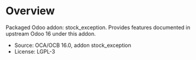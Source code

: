 # Overview

Packaged Odoo addon: stock_exception. Provides features documented in upstream Odoo 16 under this addon.

- Source: OCA/OCB 16.0, addon stock_exception
- License: LGPL-3
